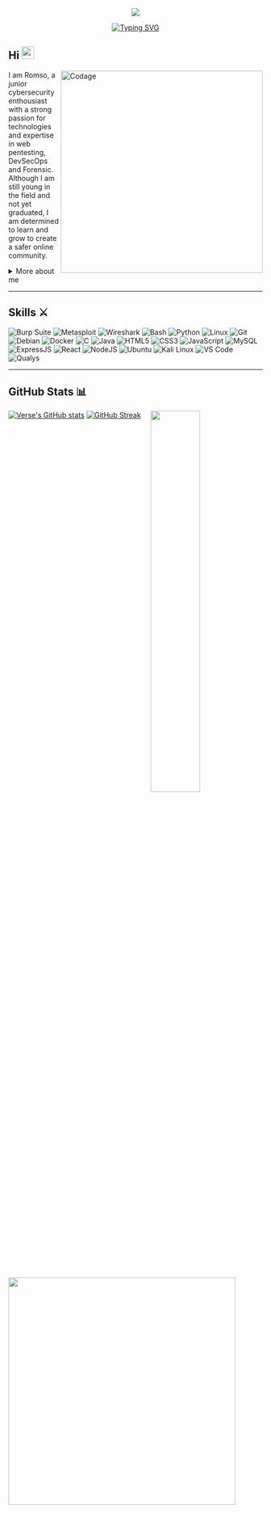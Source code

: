 
 
<p align="center"><img src="https://github.com/linuxdotexe/nordic-wallpapers/blob/master/wallpapers/ign_batman.png" /></p>


<div align="center">
  <a href="https://git.io/typing-svg">
    <img src="https://readme-typing-svg.demolab.com?font=Fira+Code&pause=1000&color=FF0000&width=600&lines=On+journey+to+become+a+Cybersecurity+Engineer" alt="Typing SVG" />
  </a>
</div>

<h2 align="left">
  Hi 
  <img src="https://media.giphy.com/media/hvRJCLFzcasrR4ia7z/giphy.gif" width="25px"/>
</h2>

<img align="right" alt="Codage" width="400" src="https://media1.tenor.com/m/Zp9f2I9FpFcAAAAd/anonimous-hacker.gif">

<p>I am Romso, a junior cybersecurity enthousiast with a strong passion for technologies and expertise in web pentesting, DevSecOps and Forensic. Although I am still young in the field and not yet graduated, I am determined to learn and grow to create a safer online community.
</p>
<details>
  <summary>More about me</summary>

-  **Name**: Romso
-  **From**: France
-  **Junior Security Analyst** | **Database Hunter** |**
-  i have experience in Web vulnerabilities.
-  Improving knowledge in **Website Pentesting**, **SecOps** and **Soc Analysis**
-  I’m currently learning **everything** 
-  Reach me out at [romain.gas@efrei.net](mailto:romain.gas@efrei.net)

</details>


--- 

<h2 id="github_stats" align=''>Skills ⚔️</h2> 
<p align="left">
  <img src="https://img.shields.io/badge/Burp_Suite-FF6633?style=for-the-badge&logo=burp-suite&color=000000" alt="Burp Suite" />
      <img src="https://img.shields.io/badge/Metasploit-008C8C?style=for-the-badge&logo=metasploit&color=000000" alt="Metasploit" />
      <img src="https://img.shields.io/badge/Wireshark-009639?style=for-the-badge&logo=wireshark&color=000000" alt="Wireshark" />
      <img src="https://img.shields.io/badge/Bash-4EAA25?style=for-the-badge&logo=gnu-bash&color=000000" alt="Bash" />
      <img src="https://img.shields.io/badge/Python-3776AB?style=for-the-badge&logo=python&color=000000" alt="Python" />
      <img src="https://img.shields.io/badge/Linux-FCC624?style=for-the-badge&logo=linux&color=000000" alt="Linux" />
      <img src="https://img.shields.io/badge/Git-F05032?style=for-the-badge&logo=git&color=000000" alt="Git" />
      <img src="https://img.shields.io/badge/Debian-D70A53?style=for-the-badge&logo=debian&color=000000" alt="Debian" />
      <img src="https://img.shields.io/badge/Docker-2496ED?style=for-the-badge&logo=docker&color=000000" alt="Docker" /> 
      <img src="https://img.shields.io/badge/C-00599C?style=for-the-badge&logo=c&color=000000" alt="C" />
      <img src="https://img.shields.io/badge/Java-007396?style=for-the-badge&logo=java&color=000000" alt="Java" />
      <img src="https://img.shields.io/badge/HTML5-5D4B6C?style=for-the-badge&logo=html5&color=000000" alt="HTML5" />
      <img src="https://img.shields.io/badge/CSS3-2965F1?style=for-the-badge&logo=css3&color=000000" alt="CSS3" />
      <img src="https://img.shields.io/badge/JavaScript-F7DF1E?style=for-the-badge&logo=javascript&color=000000" alt="JavaScript" />
      <img src="https://img.shields.io/badge/MySQL-47A248?style=for-the-badge&logo=mysql&color=000000" alt="MySQL" />
      <img src="https://img.shields.io/badge/ExpressJS-000000?style=for-the-badge&logo=express&color=000000" alt="ExpressJS" />
      <img src="https://img.shields.io/badge/React-61DAFB?style=for-the-badge&logo=react&color=000000" alt="React" />
      <img src="https://img.shields.io/badge/Node.js-8CC84C?style=for-the-badge&logo=node.js&color=000000" alt="NodeJS" />
      <img src="https://img.shields.io/badge/Ubuntu-E95420?style=for-the-badge&logo=ubuntu&color=000000" alt="Ubuntu" />
      <img src="https://img.shields.io/badge/Kali_Linux-557C94?style=for-the-badge&logo=kali-linux&color=000000" alt="Kali Linux" />
      <img src="https://img.shields.io/badge/VS_Code-007ACC?style=for-the-badge&logo=visual-studio-code&color=000000" alt="VS Code" />
      <img src="https://img.shields.io/badge/Qualys-red?style=for-the-badge&logo=qualys&color=000000" alt="Qualys" />
     

---


<h2 id="github_stats" align=''>GitHub Stats 📊</h2>
<img align="right" width="44%" src="https://github.com/user-attachments/assets/9c826dd0-fd72-49ba-af60-e79f64344f59"/>
 
  [![Verse's GitHub stats](https://github-readme-stats.vercel.app/api?username=romso94&theme=vision-friendly-dark&&bg_color=00000000&hide_border=true&custom_title=%20)](https://github.com/romso94/github-readme-stats)
  [![GitHub Streak](https://streak-stats.demolab.com/?user=romso94&theme=dark)](https://git.io/streak-stats)
 <p align="left"><a href="https://github.com/romso94/github-readme-stats"><img src="https://github-readme-stats.vercel.app/api/top-langs/?username=romso94&layout=compact&theme=vision-friendly-dark&bg_color=00000000&hide_border=true" width="450"" /></a></p>

<br><br>



    
